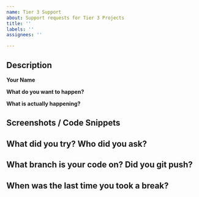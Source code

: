 ```yaml
---
name: Tier 3 Support
about: Support requests for Tier 3 Projects
title: ''
labels: ''
assignees: ''

---
```


## Description

**Your Name**
<!-- We dont always know your Github username -->


**What do you want to happen?**

**What is actually happening?**
<!-- include error codes if you have them. -->


## Screenshots / Code Snippets

<!-- Include a screenshot of the problem, and/or copy-paste relevant code and error messages. HINT: You can drag-and-drop images into the github editor! -->


## What did you try? Who did you ask?

<!-- Briefly describe your debug process. What did you do to narrow down the issue? -->
<!-- Remember to "bubble up" your questions. Start with google, then then your pod, and your cohort. What did you google, and what did you find? -->

## What branch is your code on? Did you git push?

<!-- Please commit and push your code to a branch, so I can check it out if needed -->

## When was the last time you took a break?

<!-- Like, a real break. Bugs have this amazing way of just dissapearing into nothingness when you take some time to clear your head. Go take a walk! -->
